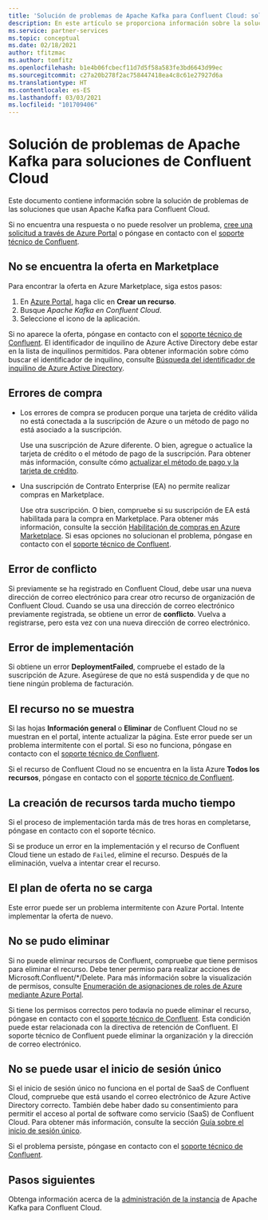 ```yaml
---
title: 'Solución de problemas de Apache Kafka para Confluent Cloud: soluciones de partners de Azure'
description: En este artículo se proporciona información sobre la solución de problemas y las preguntas más frecuentes (P+F) para Confluent Cloud en Azure.
ms.service: partner-services
ms.topic: conceptual
ms.date: 02/18/2021
author: tfitzmac
ms.author: tomfitz
ms.openlocfilehash: b1e4b06fcbecf11d7d5f58a583fe3bd6643d99ec
ms.sourcegitcommit: c27a20b278f2ac758447418ea4c8c61e27927d6a
ms.translationtype: HT
ms.contentlocale: es-ES
ms.lasthandoff: 03/03/2021
ms.locfileid: "101709406"
---
```

# <a name="troubleshooting-apache-kafka-for-confluent-cloud-solutions"></a>Solución de problemas de Apache Kafka para soluciones de Confluent Cloud

Este documento contiene información sobre la solución de problemas de las soluciones que usan Apache Kafka para Confluent Cloud.

Si no encuentra una respuesta o no puede resolver un problema, [cree una solicitud a través de Azure Portal](manage.md#get-support) o póngase en contacto con el [soporte técnico de Confluent](https://support.confluent.io).

## <a name="cant-find-offer-in-the-marketplace"></a>No se encuentra la oferta en Marketplace

Para encontrar la oferta en Azure Marketplace, siga estos pasos:

1. En [Azure Portal](https://portal.azure.com), haga clic en **Crear un recurso**.
1. Busque _Apache Kafka en Confluent Cloud_.
1. Seleccione el icono de la aplicación.

Si no aparece la oferta, póngase en contacto con el [soporte técnico de Confluent](https://support.confluent.io). El identificador de inquilino de Azure Active Directory debe estar en la lista de inquilinos permitidos. Para obtener información sobre cómo buscar el identificador de inquilino, consulte [Búsqueda del identificador de inquilino de Azure Active Directory](../../active-directory/fundamentals/active-directory-how-to-find-tenant.md).

## <a name="purchase-errors"></a>Errores de compra

* Los errores de compra se producen porque una tarjeta de crédito válida no está conectada a la suscripción de Azure o un método de pago no está asociado a la suscripción.

  Use una suscripción de Azure diferente. O bien, agregue o actualice la tarjeta de crédito o el método de pago de la suscripción. Para obtener más información, consulte cómo [actualizar el método de pago y la tarjeta de crédito](../../cost-management-billing/manage/change-credit-card.md).

* Una suscripción de Contrato Enterprise (EA) no permite realizar compras en Marketplace.

  Use otra suscripción. O bien, compruebe si su suscripción de EA está habilitada para la compra en Marketplace. Para obtener más información, consulte la sección [Habilitación de compras en Azure Marketplace](../../cost-management-billing/manage/ea-azure-marketplace.md#enabling-azure-marketplace-purchases). Si esas opciones no solucionan el problema, póngase en contacto con el [soporte técnico de Confluent](https://support.confluent.io).

## <a name="conflict-error"></a>Error de conflicto

Si previamente se ha registrado en Confluent Cloud, debe usar una nueva dirección de correo electrónico para crear otro recurso de organización de Confluent Cloud. Cuando se usa una dirección de correo electrónico previamente registrada, se obtiene un error de **conflicto**. Vuelva a registrarse, pero esta vez con una nueva dirección de correo electrónico.

## <a name="deploymentfailed-error"></a>Error de implementación

Si obtiene un error **DeploymentFailed**, compruebe el estado de la suscripción de Azure. Asegúrese de que no está suspendida y de que no tiene ningún problema de facturación.

## <a name="resource-isnt-displayed"></a>El recurso no se muestra

Si las hojas **Información general** o **Eliminar** de Confluent Cloud no se muestran en el portal, intente actualizar la página. Este error puede ser un problema intermitente con el portal. Si eso no funciona, póngase en contacto con el [soporte técnico de Confluent](https://support.confluent.io).

Si el recurso de Confluent Cloud no se encuentra en la lista Azure **Todos los recursos**, póngase en contacto con el [soporte técnico de Confluent](https://support.confluent.io).

## <a name="resource-creation-takes-long-time"></a>La creación de recursos tarda mucho tiempo

Si el proceso de implementación tarda más de tres horas en completarse, póngase en contacto con el soporte técnico.

Si se produce un error en la implementación y el recurso de Confluent Cloud tiene un estado de `Failed`, elimine el recurso. Después de la eliminación, vuelva a intentar crear el recurso.

## <a name="offer-plan-doesnt-load"></a>El plan de oferta no se carga

Este error puede ser un problema intermitente con Azure Portal. Intente implementar la oferta de nuevo.

## <a name="unable-to-delete"></a>No se pudo eliminar

Si no puede eliminar recursos de Confluent, compruebe que tiene permisos para eliminar el recurso. Debe tener permiso para realizar acciones de Microsoft.Confluent/*/Delete. Para más información sobre la visualización de permisos, consulte [Enumeración de asignaciones de roles de Azure mediante Azure Portal](../../role-based-access-control/role-assignments-list-portal.md).

Si tiene los permisos correctos pero todavía no puede eliminar el recurso, póngase en contacto con el [soporte técnico de Confluent](https://support.confluent.io). Esta condición puede estar relacionada con la directiva de retención de Confluent. El soporte técnico de Confluent puede eliminar la organización y la dirección de correo electrónico.

## <a name="unable-to-use-single-sign-on"></a>No se puede usar el inicio de sesión único

Si el inicio de sesión único no funciona en el portal de SaaS de Confluent Cloud, compruebe que está usando el correo electrónico de Azure Active Directory correcto. También debe haber dado su consentimiento para permitir el acceso al portal de software como servicio (SaaS) de Confluent Cloud. Para obtener más información, consulte la sección [Guía sobre el inicio de sesión único](manage.md#single-sign-on).

Si el problema persiste, póngase en contacto con el [soporte técnico de Confluent](https://support.confluent.io).

## <a name="next-steps"></a>Pasos siguientes

Obtenga información acerca de la [administración de la instancia](manage.md) de Apache Kafka para Confluent Cloud.
